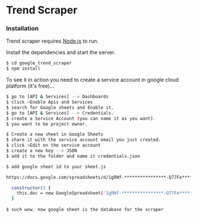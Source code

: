 # Trend Scraper


### Installation

Trend scraper requires [Node.js](https://nodejs.org/) to run.

Install the dependencies and start the server.

```sh
$ cd google_trend_scraper
$ npm install
```

To see it in action you need to create a service account in google cloud platform (it's free)...

```sh
$ go to [API & Services] --> Dashboards
$ click >Enable Apis and Services
$ search for Google sheets and Enable it.
$ go to [API & Services] --> Credentials.
$ create a Service Account (you can name it as you want).
$ you want to be project owner.

$ Create a new sheet in Google Sheets
$ share it with the service account email you just created.
$ click >Edit on the service account
$ create a new key --> JSON
$ add it to the folder and name it credentials.json

$ add google sheet id to your sheet.js

https://docs.google.com/spreadsheets/d/1gRNf-****************-Q77Fe******qjaXko/edit#gid=0

  constructor() {
    this.doc = new GoogleSpreadsheet('1gRNf-****************-Q77Fe******qjaXko');
  }
  
$ such wow. now google sheet is the database for the scraper
```


